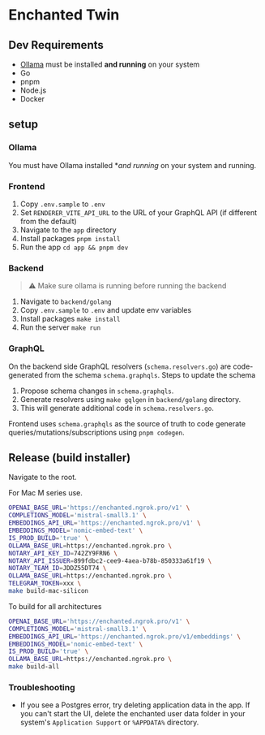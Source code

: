 # Enchanted Twin

## Dev Requirements

- [Ollama](https://ollama.ai/) must be installed **and running** on your system
- Go
- pnpm
- Node.js
- Docker

## setup

### Ollama

You must have Ollama installed \*_and running_ on your system and running.

### Frontend

1. Copy `.env.sample` to `.env`
2. Set `RENDERER_VITE_API_URL` to the URL of your GraphQL API (if different from the default)
3. Navigate to the `app` directory
4. Install packages `pnpm install`
5. Run the app `cd app && pnpm dev`

### Backend

> ⚠️ Make sure ollama is running before running the backend

1. Navigate to `backend/golang`
1. Copy `.env.sample` to `.env` and update env variables
1. Install packages `make install`
1. Run the server `make run`

### GraphQL

On the backend side GraphQL resolvers (`schema.resolvers.go`) are code-generated from the schema `schema.graphqls`. Steps to update the schema

1. Propose schema changes in `schema.graphqls`.
1. Generate resolvers using `make gqlgen` in `backend/golang` directory.
1. This will generate additional code in `schema.resolvers.go`.

Frontend uses `schema.graphqls` as the source of truth to code generate queries/mutations/subscriptions using `pnpm codegen`.

## Release (build installer)

Navigate to the root.

For Mac M series use.

```sh
OPENAI_BASE_URL='https://enchanted.ngrok.pro/v1' \
COMPLETIONS_MODEL='mistral-small3.1' \
EMBEDDINGS_API_URL='https://enchanted.ngrok.pro/v1' \
EMBEDDINGS_MODEL='nomic-embed-text' \
IS_PROD_BUILD='true' \
OLLAMA_BASE_URL=https://enchanted.ngrok.pro \
NOTARY_API_KEY_ID=742ZY9FRN6 \
NOTARY_API_ISSUER=899fdbc2-cee9-4aea-b78b-850333a61f19 \
NOTARY_TEAM_ID=JDDZ55DT74 \
OLLAMA_BASE_URL=https://enchanted.ngrok.pro \
TELEGRAM_TOKEN=xxx \
make build-mac-silicon
```

To build for all architectures

```sh
OPENAI_BASE_URL='https://enchanted.ngrok.pro/v1' \
COMPLETIONS_MODEL='mistral-small3.1' \
EMBEDDINGS_API_URL='https://enchanted.ngrok.pro/v1/embeddings' \
EMBEDDINGS_MODEL='nomic-embed-text' \
IS_PROD_BUILD='true' \
OLLAMA_BASE_URL=https://enchanted.ngrok.pro \
make build-all
```

### Troubleshooting

- If you see a Postgres error, try deleting application data in the app. If you can't start the UI, delete the enchanted user data folder in your system's `Application Support` or `%APPDATA%` directory.
